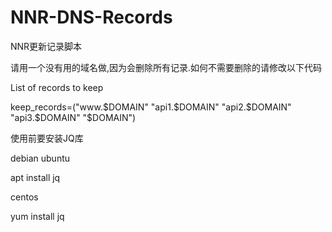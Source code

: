 # NNR-DNS-Records
NNR更新记录脚本


请用一个没有用的域名做,因为会删除所有记录.如何不需要删除的请修改以下代码

List of records to keep



keep_records=("www.$DOMAIN" "api1.$DOMAIN" "api2.$DOMAIN" "api3.$DOMAIN" "$DOMAIN")

使用前要安装JQ库



debian ubuntu


apt install jq



centos


yum install jq

